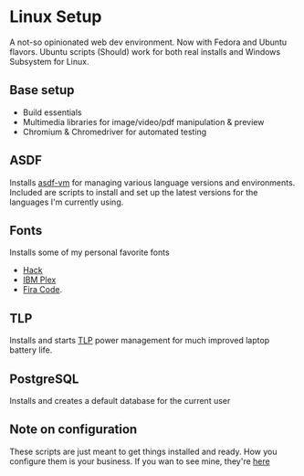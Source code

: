 # Linux Setup

A not-so opinionated web dev environment. Now with Fedora and Ubuntu flavors.
Ubuntu scripts (Should) work for both real installs and Windows Subsystem for
Linux.

## Base setup

* Build essentials
* Multimedia libraries for image/video/pdf manipulation & preview
* Chromium & Chromedriver for automated testing

## ASDF

Installs [asdf-vm](https://asdf-vm.com) for managing various language versions
and environments. Included are scripts to install and set up the latest versions
for the languages I'm currently using.

## Fonts

Installs some of my personal favorite fonts

* [Hack](https://sourcefoundry.org/hack/)
* [IBM Plex](https://www.ibm.com/plex/)
* [Fira Code](https://github.com/tonsky/FiraCode).

## TLP

Installs and starts [TLP](https://linrunner.de/en/tlp/tlp.html) power
management for much improved laptop battery life.

## PostgreSQL

Installs and creates a default database for the current user

## Note on configuration

These scripts are just meant to get things installed and ready. How you
configure them is your business. If you wan to see mine, they're
[here](https://github.com/macowie/dotfiles)